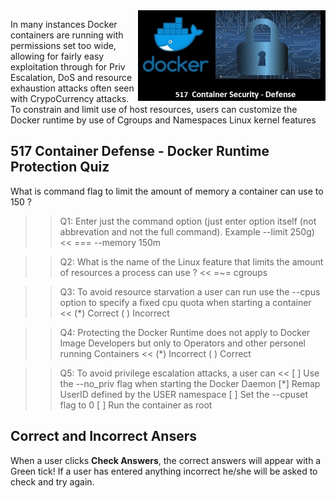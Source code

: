 <img align="right" src="./assets/docker_defense_pic_v0.jpg" width="300">

In many instances Docker containers are running with permissions set too wide, allowing for fairly easy exploitation through for Priv Escalation, DoS and resource exhaustion attacks often seen with CrypoCurrency attacks. To constrain and limit use of host resources, users can customize the Docker runtime by use of Cgroups and Namespaces Linux kernel features

## 517 Container Defense - Docker Runtime Protection Quiz

What is command flag to limit the amount of memory a container can use to  150 ?

>>Q1: Enter just the command option (just enter option itself (not abbrevation and not the full command). Example --limit 250g)<<
=== --memory 150m

>>Q2: What is the name of the Linux feature that limits the amount of resources a process can use ? <<
=~= cgroups

>>Q3: To avoid resource starvation a user can run use the --cpus option to specify a fixed cpu quota when starting a container   <<
(*) Correct
( ) Incorrect

>>Q4: Protecting the Docker Runtime does not apply to Docker Image Developers but only to Operators and other personel running Containers <<
(*) Incorrect
( ) Correct

>>Q5: To avoid privilege escalation attacks, a user can  <<
[ ] Use the --no_priv flag when starting the Docker Daemon
[*] Remap UserID defined by the  USER namespace
[ ] Set the --cpuset flag to 0
[ ] Run the container as root

## Correct and Incorrect Ansers

When a user clicks **Check Answers**, the correct answers will appear with a Green tick! If a user has entered anything incorrect he/she will be asked to check and try again.
